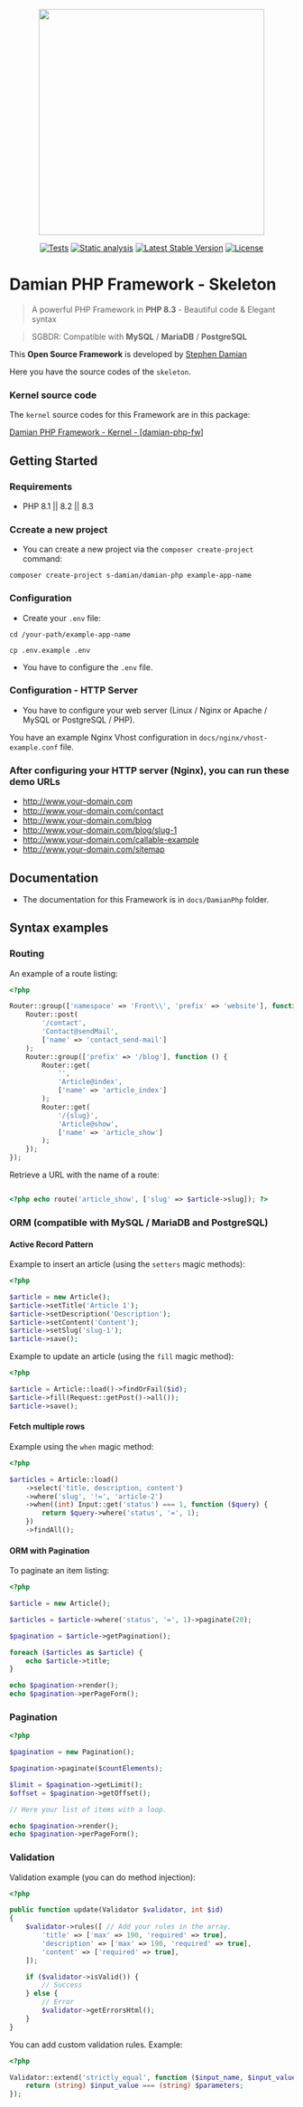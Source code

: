 <p align="center">
<a href="https://github.com/s-damian/damian-php">
<img src="https://raw.githubusercontent.com/s-damian/medias/main/damian-php-logo.png" width="400">
</a>
</p>

<p align="center">
<a href="https://github.com/s-damian/damian-php/actions/workflows/tests.yml"><img src="https://github.com/s-damian/damian-php/actions/workflows/tests.yml/badge.svg" alt="Tests"></a>
<a href="https://github.com/s-damian/damian-php/actions/workflows/static-analysis.yml"><img src="https://github.com/s-damian/damian-php/actions/workflows/static-analysis.yml/badge.svg" alt="Static analysis"></a>
<a href="https://packagist.org/packages/s-damian/damian-php"><img src="https://img.shields.io/packagist/v/s-damian/damian-php" alt="Latest Stable Version"></a>
<a href="https://packagist.org/packages/s-damian/damian-php"><img src="https://img.shields.io/packagist/l/s-damian/damian-php" alt="License"></a>
</p>


# Damian PHP Framework - Skeleton

> A powerful PHP Framework in **PHP 8.3** - Beautiful code & Elegant syntax

> SGBDR: Compatible with **MySQL** / **MariaDB** / **PostgreSQL**

This **Open Source Framework** is developed by [Stephen Damian](https://github.com/s-damian)

Here you have the source codes of the ```skeleton```.


### Kernel source code

The ```kernel``` source codes for this Framework are in this package:

[Damian PHP Framework - Kernel - [damian-php-fw]](https://github.com/s-damian/damian-php-fw)


## Getting Started

### Requirements

* PHP 8.1 || 8.2 || 8.3

### Ccreate a new project

* You can create a new project via the ```composer create-project``` command:

```
composer create-project s-damian/damian-php example-app-name
```

### Configuration

* Create your ```.env``` file:

```
cd /your-path/example-app-name
```

```
cp .env.example .env
```

* You have to configure the ```.env``` file.

### Configuration - HTTP Server

* You have to configure your web server (Linux / Nginx or Apache / MySQL or PostgreSQL / PHP).

You have an example Nginx Vhost configuration in ```docs/nginx/vhost-example.conf``` file.


### After configuring your HTTP server (Nginx), you can run these demo URLs

* http://www.your-domain.com
* http://www.your-domain.com/contact
* http://www.your-domain.com/blog
* http://www.your-domain.com/blog/slug-1
* http://www.your-domain.com/callable-example
* http://www.your-domain.com/sitemap


## Documentation

* The documentation for this Framework is in ```docs/DamianPhp``` folder.


## Syntax examples

### Routing

An example of a route listing:

```php
<?php

Router::group(['namespace' => 'Front\\', 'prefix' => 'website'], function () {
    Router::post(
        '/contact',
        'Contact@sendMail',
        ['name' => 'contact_send-mail']
    );
    Router::group(['prefix' => '/blog'], function () {
        Router::get(
            '',
            'Article@index',
            ['name' => 'article_index']
        );
        Router::get(
            '/{slug}',
            'Article@show',
            ['name' => 'article_show']
        );
    });
});
```

Retrieve a URL with the name of a route:

```php

<?php echo route('article_show', ['slug' => $article->slug]); ?>
```

### ORM (compatible with MySQL / MariaDB and PostgreSQL)

#### Active Record Pattern

Example to insert an article (using the ```setters``` magic methods):

```php
<?php

$article = new Article();
$article->setTitle('Article 1');
$article->setDescription('Description');
$article->setContent('Content');
$article->setSlug('slug-1');
$article->save();
```

Example to update an article (using the ```fill``` magic method):

```php
<?php

$article = Article::load()->findOrFail($id);
$article->fill(Request::getPost()->all());
$article->save();
```

#### Fetch multiple rows

Example using the ```when``` magic method:

```php
<?php

$articles = Article::load()
    ->select('title, description, content')
    ->where('slug', '!=', 'article-2')
    ->when((int) Input::get('status') === 1, function ($query) {
        return $query->where('status', '=', 1);
    })
    ->findAll();
```

#### ORM with Pagination

To paginate an item listing:

```php
<?php

$article = new Article();

$articles = $article->where('status', '=', 1)->paginate(20);

$pagination = $article->getPagination();

foreach ($articles as $article) {
    echo $article->title;
}

echo $pagination->render();
echo $pagination->perPageForm();
```

### Pagination

```php
<?php

$pagination = new Pagination();

$pagination->paginate($countElements);

$limit = $pagination->getLimit();
$offset = $pagination->getOffset();

// Here your list of items with a loop.

echo $pagination->render();
echo $pagination->perPageForm();
```

### Validation

Validation example (you can do method injection):

```php
<?php

public function update(Validator $validator, int $id)
{
    $validator->rules([ // Add your rules in the array.
        'title' => ['max' => 190, 'required' => true],
        'description' => ['max' => 190, 'required' => true],
        'content' => ['required' => true],
    ]);

    if ($validator->isValid()) {
        // Success
    } else {
        // Error
        $validator->getErrorsHtml();
    }
}
```

You can add custom validation rules. Example:

```php
<?php

Validator::extend('strictly_equal', function ($input_name, $input_value, $parameters) {
    return (string) $input_value === (string) $parameters;
});
```
